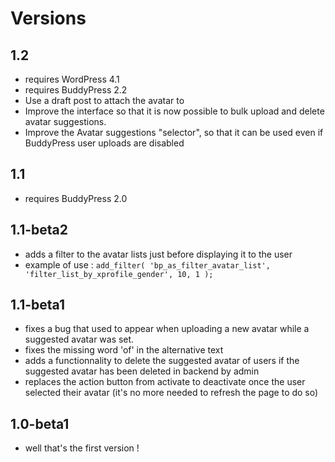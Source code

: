 Versions
========

1.2
---

+ requires WordPress 4.1
+ requires BuddyPress 2.2
+ Use a draft post to attach the avatar to
+ Improve the interface so that it is now possible to bulk upload and delete avatar suggestions.
+ Improve the Avatar suggestions "selector", so that it can be used even if BuddyPress user uploads are disabled


1.1
---

+ requires BuddyPress 2.0


1.1-beta2
---------

+ adds a filter to the avatar lists just before displaying it to the user
+ example of use : `add_filter( 'bp_as_filter_avatar_list', 'filter_list_by_xprofile_gender', 10, 1 );`


1.1-beta1
---------

+ fixes a bug that used to appear when uploading a new avatar while a suggested avatar was set.
+ fixes the missing word 'of' in the alternative text
+ adds a functionnality to delete the suggested avatar of users if the suggested avatar has been deleted in backend by admin
+ replaces the action button from activate to deactivate once the user selected their avatar (it's no more needed to refresh the page to do so)


1.0-beta1
---------

+ well that's the first version !
